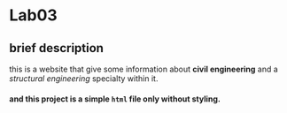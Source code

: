 # Lab03

## brief description

this is a website that give some information about **civil engineering** and a _structural engineering_ specialty within it.

#### and this project is a simple `html` file only without styling.
